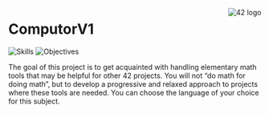 <a href="https://www.42.fr/">
    <p><img src="https://www.universfreebox.com/UserFiles/image/site_logo.gif" alt="42 logo" title="42" align="right" /></p>
</a>

# ComputorV1
![Skills](https://img.shields.io/badge/Skills-Algorithm&AI-9cf)
![Objectives](https://img.shields.io/badge/Objectives-Mathematics%20Basics-brightgreen)

The goal of this project is to get acquainted with handling elementary math tools that may be helpful for other 42 projects. You will not “do math for doing math”, but to develop a progressive and relaxed approach to projects where these tools are needed. You can choose the language of your choice for this subject.
